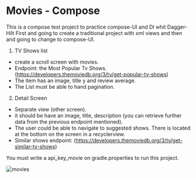 # Movies - Compose

This is a compose test project to practice compose-UI and DI whit Dagger-Hilt
First and going to create a traditional project with xml views and then and going to change to compose-UI.


1. TV Shows list
- create a scroll screen with movies.
- Endpoint: the Most Popular Tv Shows.
  (https://developers.themoviedb.org/3/tv/get-popular-tv-shows)
- The item has an image, title y and review average. 
- The List must be able to hand pagination.
2. Detail Screen
- Separate view (other screen).
- it should be have an image, title, description
  (you can retrieve further data from the previous endpoint mentioned).
- The user could be able to navigate to suggested shows. There is located at the bottom on the screen in a recyclerview.
- Similar shows endpoint:
  (https://developers.themoviedb.org/3/tv/get-similar-tv-shows)
  
You must write a api_key_movie on gradle.properties to run this project. 


![movies](https://user-images.githubusercontent.com/9206032/197361367-387eab86-0e90-45f4-bb09-c934764f62f5.gif)

